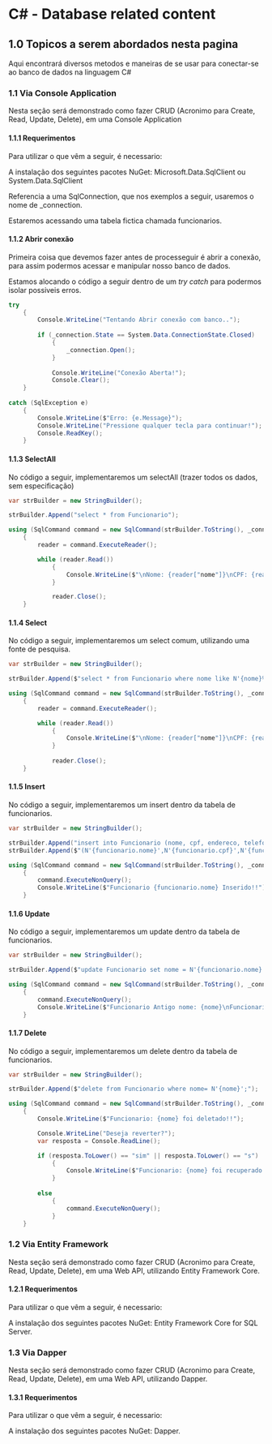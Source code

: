 # C# - Database related content

## 1.0 Topicos a serem abordados nesta pagina
Aqui encontrará diversos metodos e maneiras de se usar para conectar-se ao banco de dados na linguagem C# 

### 1.1 Via Console Application
Nesta seção será demonstrado como fazer CRUD (Acronimo para Create, Read, Update, Delete), em uma Console Application


#### 1.1.1 Requerimentos
Para utilizar o que vêm a seguir, é necessario:  
 
A instalação dos seguintes pacotes NuGet: Microsoft.Data.SqlClient ou System.Data.SqlClient  
  
Referencia a uma SqlConnection, que nos exemplos a seguir, usaremos o nome de _connection.  

Estaremos acessando uma tabela fictica chamada funcionarios.


#### 1.1.2 Abrir conexão
Primeira coisa que devemos fazer antes de processeguir é abrir a conexão, para assim podermos acessar e manipular nosso banco de dados.  

Estamos alocando o código a seguir dentro de um _try catch_ para podermos isolar possiveis erros.

```c#
try
    {
        Console.WriteLine("Tentando Abrir conexão com banco..");
        
        if (_connection.State == System.Data.ConnectionState.Closed)
            {
                _connection.Open();
            }
                
            Console.WriteLine("Conexão Aberta!");
            Console.Clear();
    }
    
catch (SqlException e)
    {
        Console.WriteLine($"Erro: {e.Message}");
        Console.WriteLine("Pressione qualquer tecla para continuar!");
        Console.ReadKey();
    }
```


#### 1.1.3 SelectAll
No código a seguir, implementaremos um selectAll (trazer todos os dados, sem especificação)

```c#
var strBuilder = new StringBuilder();

strBuilder.Append("select * from Funcionario");

using (SqlCommand command = new SqlCommand(strBuilder.ToString(), _connection))
    {
        reader = command.ExecuteReader();

        while (reader.Read())
            {
                Console.WriteLine($"\nNome: {reader["nome"]}\nCPF: {reader["cpf"]}\nEndereço: {reader["endereco"]}\nTelefone: {reader["telefone"]}\nCargo: {reader["cargo"]}");
            }

            reader.Close();
    }
```


#### 1.1.4 Select
No código a seguir, implementaremos um select comum, utilizando uma fonte de pesquisa.

```c#
var strBuilder = new StringBuilder();

strBuilder.Append($"select * from Funcionario where nome like N'{nome}%';");

using (SqlCommand command = new SqlCommand(strBuilder.ToString(), _connection))
    {
        reader = command.ExecuteReader();

        while (reader.Read())
            {
                Console.WriteLine($"\nNome: {reader["nome"]}\nCPF: {reader["cpf"]}\nEndereço: {reader["endereco"]}\nTelefone: {reader["telefone"]}\nCargo: {reader["cargo"]}");
            }
            
            reader.Close();
    }
```

#### 1.1.5 Insert
No código a seguir, implementaremos um insert dentro da tabela de funcionarios.  

```c#
var strBuilder = new StringBuilder();

strBuilder.Append("insert into Funcionario (nome, cpf, endereco, telefone, cargo) values ");
strBuilder.Append($"(N'{funcionario.nome}',N'{funcionario.cpf}',N'{funcionario.endereco}',N'{funcionario.telefone}',N'{funcionario.cargo}')");

using (SqlCommand command = new SqlCommand(strBuilder.ToString(), _connection))
    {
        command.ExecuteNonQuery();
        Console.WriteLine($"Funcionario {funcionario.nome} Inserido!!");
    }
```

#### 1.1.6 Update
No código a seguir, implementaremos um update dentro da tabela de funcionarios.  

```c#
var strBuilder = new StringBuilder();

strBuilder.Append($"update Funcionario set nome = N'{funcionario.nome}' , cpf = N'{funcionario.cpf}', endereco = N'{funcionario.endereco}', telefone = N'{funcionario.telefone}', cargo = N'{funcionario.cargo}' where nome= N'{nome}';");

using (SqlCommand command = new SqlCommand(strBuilder.ToString(), _connection))
    {
        command.ExecuteNonQuery();
        Console.WriteLine($"Funcionario Antigo nome: {nome}\nFuncionario Novo nome: {funcionario.nome}");
    }
```

#### 1.1.7 Delete
No código a seguir, implementaremos um delete dentro da tabela de funcionarios.  

```c#
var strBuilder = new StringBuilder();

strBuilder.Append($"delete from Funcionario where nome= N'{nome}';");

using (SqlCommand command = new SqlCommand(strBuilder.ToString(), _connection))
    {
        Console.WriteLine($"Funcionario: {nome} foi deletado!!");

        Console.WriteLine("Deseja reverter?");
        var resposta = Console.ReadLine();

        if (resposta.ToLower() == "sim" || resposta.ToLower() == "s")
            {
                Console.WriteLine($"Funcionario: {nome} foi recuperado!!");
            }
        
        else
            {
                command.ExecuteNonQuery();
            }
    }
```

### 1.2 Via Entity Framework
Nesta seção será demonstrado como fazer CRUD (Acronimo para Create, Read, Update, Delete), em uma Web API, utilizando Entity Framework Core.  

#### 1.2.1 Requerimentos
Para utilizar o que vêm a seguir, é necessario:  
  
A instalação dos seguintes pacotes NuGet: Entity Framework Core for SQL Server.

### 1.3 Via Dapper
Nesta seção será demonstrado como fazer CRUD (Acronimo para Create, Read, Update, Delete), em uma Web API, utilizando Dapper.  

#### 1.3.1 Requerimentos
Para utilizar o que vêm a seguir, é necessario:  
  
A instalação dos seguintes pacotes NuGet: Dapper.
